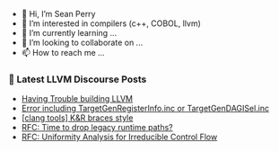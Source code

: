 - 👋 Hi, I’m Sean Perry
- 👀 I’m interested in compilers (c++, COBOL, llvm)
- 🌱 I’m currently learning ...
- 💞️ I’m looking to collaborate on ...
- 📫 How to reach me ...

<!---
s66perry/s66perry is a ✨ special ✨ repository because its `README.md` (this file) appears on your GitHub profile.
You can click the Preview link to take a look at your changes.
--->
### 📕 Latest LLVM Discourse Posts

<!-- DISCOURSE-LLVM:START -->
- [Having Trouble building LLVM](https://discourse.llvm.org/t/having-trouble-building-llvm/64737#post_1)
- [Error including TargetGenRegisterInfo.inc or TargetGenDAGISel.inc](https://discourse.llvm.org/t/error-including-targetgenregisterinfo-inc-or-targetgendagisel-inc/64714#post_3)
- [[clang tools] K&amp;R braces style](https://discourse.llvm.org/t/clang-tools-k-r-braces-style/64732#post_1)
- [RFC: Time to drop legacy runtime paths?](https://discourse.llvm.org/t/rfc-time-to-drop-legacy-runtime-paths/64628#post_19)
- [RFC: Uniformity Analysis for Irreducible Control Flow](https://discourse.llvm.org/t/rfc-uniformity-analysis-for-irreducible-control-flow/64139#post_9)
<!-- DISCOURSE-LLVM:END -->
